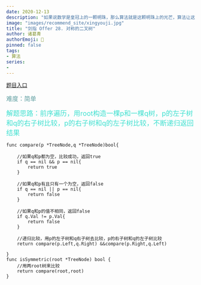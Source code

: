 ```yaml
---
date: 2020-12-13
description: "如果说数学是皇冠上的一颗明珠，那么算法就是这颗明珠上的光芒，算法让这颗明珠更加熠熠生辉，为科技进步和社会发展照亮了前进的路"
image: "images/recommend_site/xingyouji.jpg"
title: "剑指 Offer 28. 对称的二叉树"
author: 诸葛青
authorEmoji: 🎅
pinned: false
tags:
- 算法
series:
-  
---
```

[题目入口](https://leetcode-cn.com/problems/dui-cheng-de-er-cha-shu-lcof/submissions/)

<font color=CadetBlue size=3 >难度：简单</font>

<font color=Turquoise size=4>解题思路：前序遍历，用root构造一棵p和一棵q树，p的左子树和q的右子树比较，p的右子树和q的左子树比较，不断递归返回结果</font>

```golang
func compare(p *TreeNode,q *TreeNode)bool{
    
    //如果q和p都为空，比较成功，返回true
    if q == nil && p == nil{
        return true
    }

    //如果q和p有且只有一个为空，返回false
    if q == nil || p == nil{
        return false
    }

    //如果q和p的值不相同，返回false
    if q.Val != p.Val{
        return false
    }

    //递归比较，用p的左子树和q右子树去比较，p的右子树和q的左子树比较
    return compare(p.Left,q.Right) &&compare(p.Right,q.Left)

}
func isSymmetric(root *TreeNode) bool {
    //用两root树来比较
    return compare(root,root)
}
```
